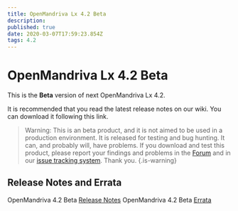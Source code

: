 ```yaml
---
title: OpenMandriva Lx 4.2 Beta
description: 
published: true
date: 2020-03-07T17:59:23.854Z
tags: 4.2
---
```


# OpenMandriva Lx 4.2 Beta

This is the **Beta** version of next OpenMandriva Lx 4.2.


It is recommended that you read the latest release notes on our wiki.
You can download it following this link.

> Warning: This is an beta product, and it is not aimed to be used in a production environment. It is released for testing and bug hunting. It can, and probably will, have problems. If you download and test this product, please report your findings and problems in the [Forum](http://forum.openmandriva.org/) and in our [issue tracking system](http://issues.openmandriva.org/).
Thank you.
{.is-warning}


## Release Notes and Errata
OpenMandriva 4.2 Beta [Release Notes](/releases/omlx42/omlx42_beta_notes)
OpenMandriva 4.2 Beta [Errata](/releases/omlx42/omlx42_beta_errata)